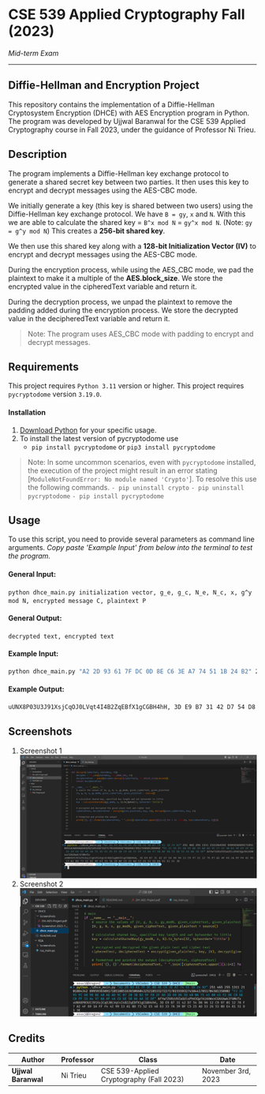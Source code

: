 # CSE 539 Applied Cryptography Fall (2023)

*Mid-term Exam*

---

## Diffie-Hellman and Encryption Project

This repository contains the implementation of a Diffie-Hellman Cryptosystem Encryption (DHCE) with AES Encryption program in Python. The program was developed by Ujjwal Baranwal for the CSE 539 Applied Cryptography course in Fall 2023, under the guidance of Professor Ni Trieu.

## Description

The program implements a Diffie-Hellman key exchange protocol to generate a shared secret key between two parties. It then uses this key to encrypt and decrypt messages using the AES-CBC mode.

We initially generate a key (this key is shared between two users) using the Diffie-Hellman key exchange protocol. We have `B = gy`, `x` and `N`. With this we are able to calculate the shared key = `B^x mod N` =  `gy^x mod N`. (Note: `gy = g^y mod N`)
This creates a **256-bit shared key**.

We then use this shared key along with a **128-bit Initialization Vector (IV)** to encrypt and decrypt messages using the AES-CBC mode. 

During the encryption process, while using the AES_CBC mode, we pad the plaintext to make it a multiple of the **AES.block_size**. We store the encrypted value in the cipheredText variable and return it.

During the decryption process, we unpad the plaintext to remove the padding added during the encryption process. We store the decrypted value in the decipheredText variable and return it.

> Note: The program uses AES_CBC mode with padding to encrypt and decrypt messages.

## Requirements

This project requires `Python 3.11` version or higher.
This project requires `pycryptodome` version `3.19.0`.

#### Installation

1. [Download Python](https://www.python.org/downloads/) for your specific usage.
2. To install the latest version of pycryptodome use 
    + `pip install pycryptodome` or `pip3 install pycryptodome`
> Note: In some uncommon scenarios, even with `pycryptodome` installed, the execution of the project might result in an error stating [`ModuleNotFoundError: No module named 'Crypto'`].
To resolve this use the following commands.
`- pip uninstall crypto`
`- pip uninstall pycryptodome`
`- pip install pycryptodome`

## Usage

To use this script, you need to provide several parameters as command line arguments.
*Copy paste 'Example Input' from below into the terminal to test the program.*

#### General Input:

`
python dhce_main.py initialization vector, g_e, g_c, N_e, N_c, x, g^y mod N, encrypted message C, plaintext P
`

#### General Output:

`
decrypted text, encrypted text
`

#### Example Input:

```bash
python dhce_main.py "A2 2D 93 61 7F DC 0D 8E C6 3E A7 74 51 1B 24 B2" 251 465 255 1311 2101864342 8995936589171851885163650660432521853327227178155593274584417851704581358902 "F2 2C 95 FC 6B 98 BE 40 AE AD 9C 07 20 3B B3 9F F8 2F 6D 2D 69 D6 5D 40 0A 75 45 80 45 F2 DE C8 6E C0 FF 33 A4 97 8A AF 4A CD 6E 50 86 AA 3E DF" AfYw7Z6RzU9ZaGUloPhH3QpfA1AXWxnCGAXAwk3f6MoTx
```

#### Example Output:

```bash
uUNX8P03U3J91XsjCqOJ0LVqt4I4B2ZqEBfX1gCGBH4hH, 3D E9 B7 31 42 D7 54 D8 96 12 C9 97 01 12 78 F7 A2 4F 69 1A FF F4 42 99 13 A1 BD 73 52 E5 48 63 33 7A 39 BF C5 25 AD 53 26 53 0D E4 81 51 D1 3E
```

## Screenshots
1. Screenshot 1
![screenshot 1](./Screenshots/Screenshot%202023-11-03%20013515.png)
2. Screenshot 2
![screenshot 2](./Screenshots/Screenshot%202023-11-03%20124437.png)

## Credits

| Author | Professor | Class | Date |
|--------|-----------|-------|------|
| **Ujjwal Baranwal** | Ni Trieu | CSE 539-Applied Cryptography (Fall 2023)|November 3rd, 2023

